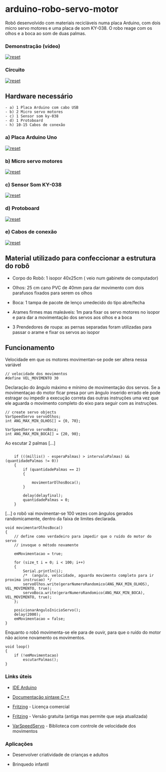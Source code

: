 # arduino-robo-servo-motor 

Robô desenvolvido com materiais recicláveis numa placa Arduino, com dois micro servo motores e uma placa de som KY-038. O robo reage com os olhos e a boca ao som de duas palmas.


### Demonstração (vídeo)
<p>
 <a target="_blank" rel="noopener noreferrer" href="https://youtu.be/NDME2-helR8" target="_blank">
  <img src="https://user-images.githubusercontent.com/22710963/77988240-33818600-72f2-11ea-90d7-3b26ab14ccb1.png" alt="reset" style="max-width:100%;"></a>
</p> 

### Circuito 
  
  <p>
 <a target="_blank" rel="noopener noreferrer" href="https://user-images.githubusercontent.com/22710963/78057168-ab849600-735c-11ea-923e-fc8b906a689a.png" target="_blank">
  <img src="https://user-images.githubusercontent.com/22710963/78057168-ab849600-735c-11ea-923e-fc8b906a689a.png" alt="reset" style="max-width:100%;"></a>
</p> 
  
## Hardware necessário
```
- a) 1 Placa Arduino com cabo USB
- b) 2 Micro servo motores
- c) 1 Sensor som ky-038  
- d) 1 Protoboard
- h) 10-15 Cabos de conexão   
```

 ### a) Placa Arduino Uno 
 
<p><a target="_blank" rel="noopener noreferrer" href="https://user-images.githubusercontent.com/22710963/77551422-16cbf500-6e91-11ea-850d-7e3989c9f1f2.png">
  <img src="https://user-images.githubusercontent.com/22710963/77551422-16cbf500-6e91-11ea-850d-7e3989c9f1f2.png" alt="reset" style="max-width:100%;"></a></p> 

   
 ### b) Micro servo motores
  <p><a target="_blank" rel="noopener noreferrer" href="https://user-images.githubusercontent.com/22710963/77988474-d63a0480-72f2-11ea-905d-bb5b899f1170.png">
  <img src="https://user-images.githubusercontent.com/22710963/77988474-d63a0480-72f2-11ea-905d-bb5b899f1170.png" alt="reset" style="max-width:100%;"></a></p> 
       
 ### c) Sensor Som KY-038
  
<p><a target="_blank" rel="noopener noreferrer" href="https://user-images.githubusercontent.com/22710963/77604369-14998300-6ef1-11ea-977d-2bbdb8241a28.png">
  <img src="https://user-images.githubusercontent.com/22710963/77604369-14998300-6ef1-11ea-977d-2bbdb8241a28.png" alt="reset" style="max-width:100%;"></a></p> 

  
  ### d) Protoboard 
<p><a target="_blank" rel="noopener noreferrer" href="https://user-images.githubusercontent.com/22710963/77499362-a8574a80-6e30-11ea-9744-a15c3206fd50.png">
  <img src="https://user-images.githubusercontent.com/22710963/77499362-a8574a80-6e30-11ea-9744-a15c3206fd50.png" alt="reset" style="max-width:100%;"></a></p> 

  ### e) Cabos de conexão
<p><a target="_blank" rel="noopener noreferrer" href="https://user-images.githubusercontent.com/22710963/77499606-5662f480-6e31-11ea-96fd-9e268dceb50f.png">
  <img src="https://user-images.githubusercontent.com/22710963/77499606-5662f480-6e31-11ea-96fd-9e268dceb50f.png" alt="reset" style="max-width:100%;"></a></p> 

## Material utilizado para confeccionar a estrutura do robô

- Corpo do Robô: 1  isopor 40x25cm ( veio num gabinete de computador)

- Olhos: 25 cm cano PVC de 40mm para dar movimento com dois parafusos fixados para serem os olhos

- Boca: 1 tampa de pacote de lenço umedecido do tipo abre/fecha

- Arames firmes mas maleáveis: 1m para fixar os servo motores no isopor e para dar a movimentação dos servos aos olhos e a boca

- 3 Prendedores de roupa: as pernas separadas foram utilizadas para passar o arame e fixar os servos ao isopor 

## Funcionamento

Velocidade em que os motores movimentan-se pode ser altera nessa variável

``` 
// velocidade dos movimentos
#define VEL_MOVIMENTO 30

```

Declaração do ângulo máximo e mínimo de movimentação dos servos. Se a movimentaçao do motor ficar presa por um ângulo inserido errado ele pode estragar ou impedir a execução correta das outras instruções uma vez que ele aguarda o movimento completo do eixo para seguir com as instruções.

```
// create servo objects
VarSpeedServo servoOlhos;
int ANG_MAX_MIN_OLHOS[] = {0, 70};

VarSpeedServo servoBoca;
int ANG_MAX_MIN_BOCA[] = {20, 90};
```
Ao escutar 2 palmas [...]

``` 
   
    if (((millis() - esperaPalmas) > intervaloPalmas) && (quantidadePalmas != 0))
    {
        if (quantidadePalmas == 2)
        {

            movimentarOlhosBoca();
        }

        delay(delayfinal);    
        quantidadePalmas = 0;  
    }
```


[...] o robô vai movimentar-se 100 vezes com ângulos gerados randomicamente, dentro da faixa de limites declarada. 

```
void movimentarOlhosBoca()
{
    // define como verdadeiro para impedir que o ruído do motor do servo
    // invoque o método novamente

    emMovimentacao = true;

    for (size_t i = 0; i < 100; i++)
    {
        Serial.println(i);
        /*  (angulo, velocidade, aguarda movimento completo para ir proxima instrucao) */
        servoOlhos.write(gerarNumeroRandomico(ANG_MAX_MIN_OLHOS), VEL_MOVIMENTO, true);
        servoBoca.write(gerarNumeroRandomico(ANG_MAX_MIN_BOCA), VEL_MOVIMENTO, true);
    };

    posicionarAnguloInicioServo();
    delay(2000);
    emMovimentacao = false;
}

```


Enquanto o robô movimenta-se ele para de ouvir, para que o ruído do motor não acione novamento os movimentos.

```
void loop()
{
    if (!emMovimentacao)
        escutarPalmas();
}

```

### Links úteis

- [IDE Arduino](https://www.arduino.cc/en/Main/Software)
 
- [Documentação sintaxe C++](https://www.arduino.cc/reference/en/)

- [Fritzing](https://fritzing.org/home/) - Licença comercial

- [Fritzing](https://softfamous.com/fritzing/download/) - Versão gratuita (antiga mas permite que seja atualizada)
   
- [VarSpeedServo](https://github.com/netlabtoolkit/VarSpeedServo) - Biblioteca com controle de velocidade dos movimentos


###  Aplicações 

- Desenvolver criatividade de crianças e adultos

- Brinquedo infantil




  
